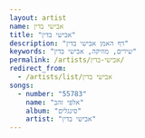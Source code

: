 ```yaml
---
layout: artist
name: אבישי בדין
title: "אבישי בדין"
description: "דף האמן אבישי בדין"
keywords: "שירים, מוזיקה, אבישי בדין"
permalink: /artists/אבישי-בדין/
redirect_from:
  - /artists/list/אבישי בדין
songs:
  - number: "55783"
    name: "אלפי זהב"
    album: "סינגלים"
    artist: "אבישי בדין"
---
```

